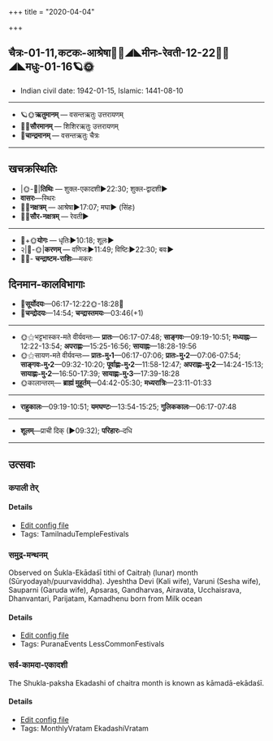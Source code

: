 +++
title = "2020-04-04"

+++
## चैत्रः-01-11,कटकः-आश्रेषा🌛🌌◢◣मीनः-रेवती-12-22🌌🌞◢◣मधुः-01-16🪐🌞
- Indian civil date: 1942-01-15, Islamic: 1441-08-10
___________________
- 🪐🌞**ऋतुमानम्** — वसन्तऋतुः उत्तरायणम्
- 🌌🌞**सौरमानम्** — शिशिरऋतुः उत्तरायणम्
- 🌛**चान्द्रमानम्** — वसन्तऋतुः चैत्रः
___________________


## खचक्रस्थितिः
- |🌞-🌛|**तिथिः** — शुक्ल-एकादशी►22:30; शुक्ल-द्वादशी►  
- **वासरः**—स्थिरः  
- 🌌🌛**नक्षत्रम्** — आश्रेषा►17:07; मघा► (सिंहः)  
- 🌌🌞**सौर-नक्षत्रम्** — रेवती►  
___________________
- 🌛+🌞**योगः** — धृतिः►10:18; शूलः►  
- २|🌛-🌞|**करणम्** — वणिजः►11:49; विष्टिः►22:30; बवः►  
- 🌌🌛- **चन्द्राष्टम-राशिः**—मकरः  


## दिनमान-कालविभागाः
- 🌅**सूर्योदयः**—06:17-12:22🌞️-18:28🌇  
- 🌛**चन्द्रोदयः**—14:54; **चन्द्रास्तमयः**—03:46(+1)  
___________________
- 🌞⚝भट्टभास्कर-मते वीर्यवन्तः— **प्रातः**—06:17-07:48; **साङ्गवः**—09:19-10:51; **मध्याह्नः**—12:22-13:54; **अपराह्णः**—15:25-16:56; **सायाह्नः**—18:28-19:56  
- 🌞⚝सायण-मते वीर्यवन्तः— **प्रातः-मु॰1**—06:17-07:06; **प्रातः-मु॰2**—07:06-07:54; **साङ्गवः-मु॰2**—09:32-10:20; **पूर्वाह्णः-मु॰2**—11:58-12:47; **अपराह्णः-मु॰2**—14:24-15:13; **सायाह्णः-मु॰2**—16:50-17:39; **सायाह्णः-मु॰3**—17:39-18:28  
- 🌞कालान्तरम्— **ब्राह्मं मुहूर्तम्**—04:42-05:30; **मध्यरात्रिः**—23:11-01:33  
___________________
- **राहुकालः**—09:19-10:51; **यमघण्टः**—13:54-15:25; **गुलिककालः**—06:17-07:48  
___________________
- **शूलम्**—प्राची दिक् (►09:32); **परिहारः**–दधि  
___________________

## उत्सवाः
### कपाली तेर्



#### Details
- [Edit config file](https://github.com/jyotisham/adyatithi/tree/master/temples/Tamil/relative_event/kar2pagAmbAL%E2%80%93kapAlIzvarar%20tirukkalyANam/offset__-3/kapAlI%20tEr.toml)
- Tags: TamilnaduTempleFestivals


### समुद्र-मन्थनम्

Observed on Śukla-Ekādaśī tithi of Caitraḥ (lunar) month (Sūryodayaḥ/puurvaviddha). Jyeshtha Devi (Kali wife), Varuni (Sesha wife), Sauparni (Garuda wife), Apsaras, Gandharvas, Airavata, Ucchaisrava, Dhanvantari, Parijatam, Kamadhenu born from Milk ocean

#### Details
- [Edit config file](https://github.com/jyotisham/adyatithi/tree/master/general/lunar_month/tithi/01/11/samudra-manthanam.toml)
- Tags: PuranaEvents LessCommonFestivals


### सर्व-कामदा-एकादशी

The Shukla-paksha Ekadashi of chaitra month is known as kāmadā-ekādaśī.

#### Details
- [Edit config file](https://github.com/jyotisham/adyatithi/tree/master/time_focus/monthly/ekAdashI/description_only/kAmadA-EkAdazI.toml)
- Tags: MonthlyVratam EkadashiVratam


